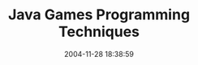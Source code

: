 ---
date: 2004-11-28 18:38:59
link:
  source: delicious
  source_url: https://del.icio.us/roytang
  text: Java Games Programming Techniques
  url: http://fivedots.coe.psu.ac.th/~ad/jg/index.html
slug: java-games-programming-techniques
source: delicious
tags:
- gamedev
- java
title: Java Games Programming Techniques
---
